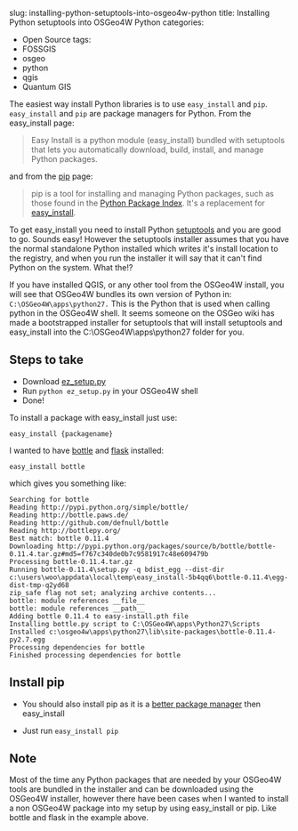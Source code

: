 slug: installing-python-setuptools-into-osgeo4w-python
title: Installing Python setuptools into OSGeo4W Python
categories:
- Open Source
tags:
- FOSSGIS
- osgeo
- python
- qgis
- Quantum GIS



The easiest way install Python libraries is to use `easy_install` and `pip`.  `easy_install` and `pip` are package managers for Python. From the easy_install page:



> Easy Install is a python module (easy_install) bundled with setuptools that lets you automatically download, build, install, and manage Python packages.


and from the [pip](http://pypi.python.org/pypi/pip) page:


> pip is a tool for installing and managing Python packages, such as those found in the [Python Package Index](http://pypi.python.org/pypi). It's a replacement for [easy_install](http://peak.telecommunity.com/DevCenter/EasyInstall).

To get easy_install you need to install Python [setuptools](http://pypi.python.org/pypi/setuptools) and you are good to go. Sounds easy!  However the setuptools installer assumes that you have the normal standalone Python installed which writes it's install location to the registry, and when you run the installer it will say that it can't find Python on the system. What the!?

If you have installed QGIS, or any other tool from the OSGeo4W install, you will see that OSGeo4W bundles its own version of Python in: `C:\OSGeo4W\apps\python27.` This is the Python that is used when calling python in the OSGeo4W shell.  It seems someone on the OSGeo wiki has made a bootstrapped installer for setuptools that will install setuptools and easy_install into the  C:\OSGeo4W\apps\python27 folder for you.


## Steps to take

  * Download [ez_setup.py](http://peak.telecommunity.com/dist/ez_setup.py)	
  * Run `python ez_setup.py` in your OSGeo4W shell
  * Done!


To install a package with easy_install just use:

	easy_install {packagename}

I wanted to have [bottle](http://bottlepy.org/docs/dev/) and [flask](http://flask.pocoo.org/) installed:

	easy_install bottle

which gives you something like:

	Searching for bottle
	Reading http://pypi.python.org/simple/bottle/
	Reading http://bottle.paws.de/
	Reading http://github.com/defnull/bottle
	Reading http://bottlepy.org/
	Best match: bottle 0.11.4
	Downloading http://pypi.python.org/packages/source/b/bottle/bottle-0.11.4.tar.gz#md5=f767c340de0b7c9581917c48e609479b
	Processing bottle-0.11.4.tar.gz
	Running bottle-0.11.4\setup.py -q bdist_egg --dist-dir c:\users\woo\appdata\local\temp\easy_install-5b4qq6\bottle-0.11.4\egg-dist-tmp-q2yd68
	zip_safe flag not set; analyzing archive contents...
	bottle: module references __file__
	bottle: module references __path__
	Adding bottle 0.11.4 to easy-install.pth file
	Installing bottle.py script to C:\OSGeo4W\apps\Python27\Scripts
	Installed c:\osgeo4w\apps\python27\lib\site-packages\bottle-0.11.4-py2.7.egg
	Processing dependencies for bottle
	Finished processing dependencies for bottle



## Install pip

  * You should also install pip as it is a [better package manager](http://stackoverflow.com/questions/3220404/why-use-pip-over-easy-install) then easy_install

  * Just run `easy_install pip`

## Note

Most of the time any Python packages that are needed by your OSGeo4W tools are bundled in the installer and can be downloaded using the OSGeo4W installer, however there have been cases when I wanted to install a non OSGeo4W package into my setup by using easy_install or pip. Like bottle and flask in the example above.
